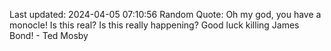 Last updated: 2024-04-05 07:10:56
Random Quote: Oh my god, you have a monocle! Is this real? Is this really happening? Good luck killing James Bond! - Ted Mosby